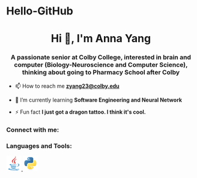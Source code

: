 # Hello-GitHub

<h1 align="center">Hi 👋, I'm Anna Yang</h1>
<h3 align="center">A passionate senior at Colby College, interested in brain and computer (Biology-Neuroscience and Computer Science), thinking about going to Pharmacy School after Colby</h3>

- 📫 How to reach me **zyang23@colby.edu**

- 🌱 I’m currently learning **Software Engineering and Neural Network**

- ⚡ Fun fact **I just got a dragon tattoo. I think it's cool.**

<h3 align="left">Connect with me:</h3>
<p align="left">
</p>

<h3 align="left">Languages and Tools:</h3>
<p align="left"> <a href="https://www.java.com" target="_blank" rel="noreferrer"> <img src="https://raw.githubusercontent.com/devicons/devicon/master/icons/java/java-original.svg" alt="java" width="40" height="40"/> </a> <a href="https://www.python.org" target="_blank" rel="noreferrer"> <img src="https://raw.githubusercontent.com/devicons/devicon/master/icons/python/python-original.svg" alt="python" width="40" height="40"/> </a> </p>
